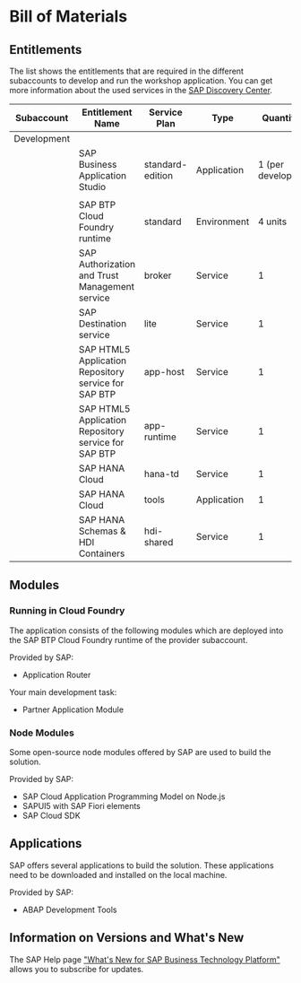 # Bill of Materials

## Entitlements

The list shows the entitlements that are required in the different subaccounts to develop and run the workshop application. You can get more information about the used services in the [SAP Discovery Center](https://discovery-center.cloud.sap/protected/index.html#/viewServices). 

| Subaccount    |  Entitlement Name                                    | Service Plan              | Type          | Quantity                          | 
| -----------   |  -------------------                                 | ---------                 | ---------     | ---------                         |
| Development   |                                                      |                           |               |                                   |
|               | SAP Business Application Studio                      | standard-edition          | Application   | 1 (per developer)                 |
|               |                                                      |                           |               |                                   |
|               | SAP BTP Cloud Foundry runtime                        | standard                  | Environment   | 4 units                           |
|               | SAP Authorization and Trust Management service       | broker                    | Service       | 1                                 | 
|               | SAP Destination service                              | lite                      | Service       | 1                                 | 
|               | SAP HTML5 Application Repository service for SAP BTP | app-host                  | Service       | 1                                 | 
|               | SAP HTML5 Application Repository service for SAP BTP | app-runtime               | Service       | 1                                 | 
|               | SAP HANA Cloud                                       | hana-td                   | Service       | 1                                 | 
|               | SAP HANA Cloud                                       | tools                     | Application   | 1                                 | 
|               | SAP HANA Schemas & HDI Containers                    | hdi-shared                | Service       | 1                                 | 

## Modules

### Running in Cloud Foundry
The application consists of the following modules which are deployed into the SAP BTP Cloud Foundry runtime of the provider subaccount. 

Provided by SAP:
- Application Router                                                           

Your main development task:                                            
- Partner Application Module  

### Node Modules
Some open-source node modules offered by SAP are used to build the solution. 

Provided by SAP:
- SAP Cloud Application Programming Model on Node.js 
- SAPUI5 with SAP Fiori elements 
- SAP Cloud SDK 

## Applications
SAP offers several applications to build the solution. These applications need to be downloaded and installed on the local machine.

Provided by SAP:
- ABAP Development Tools

## Information on Versions and What's New

The SAP Help page ["What's New for SAP Business Technology Platform"](https://help.sap.com/whats-new/cf0cb2cb149647329b5d02aa96303f56?clear=all&locale=en-US) allows you to subscribe for updates. 